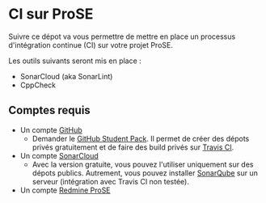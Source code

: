 # CI sur ProSE

Suivre ce dépot va vous permettre de mettre en place un processus d'intégration continue (CI) sur votre projet ProSE.

Les outils suivants seront mis en place :
* SonarCloud (aka SonarLint)
* CppCheck

## Comptes requis

* Un compte [GitHub](https://github.com)
    * Demander le  [GitHub Student Pack](https://education.github.com/pack/offers). Il permet de créer des dépots privés gratuitement et de faire des build privés sur [Travis CI](https://travis-ci.com).
* Un compte [SonarCloud](https://sonarcloud.io/)
    * Avec la version gratuite, vous pouvez l'utiliser uniquement sur des dépots publics. Autrement, vous pouvez installer [SonarQube](https://www.sonarqube.org/) sur un serveur (intégration avec Travis CI non testée).
* Un compte [Redmine ProSE](http://prose.eseo.fr/redmine)